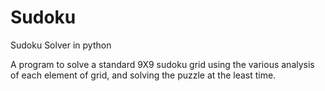 # Sudoku
Sudoku Solver in python

A program to solve a standard 9X9 sudoku grid using the various analysis of each element of grid, and solving the puzzle at the least time.

